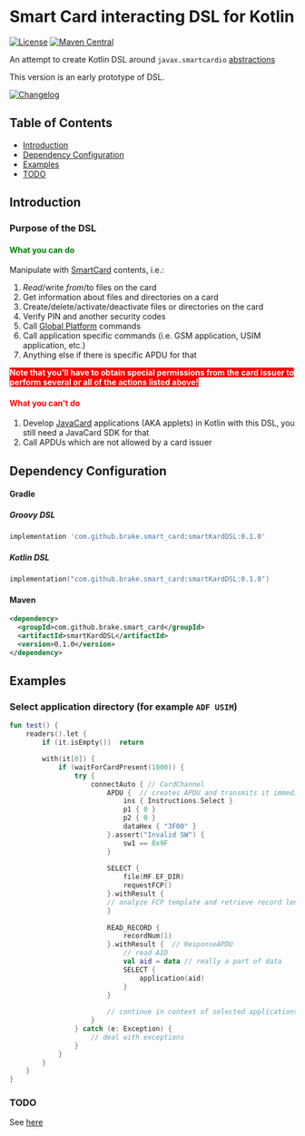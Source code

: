 # Smart Card interacting DSL for Kotlin

[![License](https://img.shields.io/badge/License-Apache%202.0-blue.svg)](https://www.apache.org/licenses/LICENSE-2.0.txt) [![Maven Central](https://img.shields.io/maven-central/v/com.github.brake.smart_card/smartKardDSL.svg?label=Maven%20Central)](https://search.maven.org/search?q=g:%22com.github.brake.smart_card%22%20AND%20a:%22smartKardDSL%22)

An attempt to create Kotlin DSL around `javax.smartcardio` [abstractions](https://docs.oracle.com/javase/7/docs/jre/api/security/smartcardio/spec/javax/smartcardio/package-summary.html) 

This version is an early prototype of DSL.

[![Changelog](https://img.shields.io/badge/CHANGELOG-Click%20Here-green.svg?longCache=true&style=for-the-badge)](CHANGELOG.md)

## Table of Contents

* [Introduction](#introduction)
* [Dependency Configuration](#dependency-configuration)
* [Examples](#examples)
* [TODO](#todo)

## Introduction

### Purpose of the DSL

#### <span style="color:green">What you can do</span>

Manipulate with [SmartCard](https://en.wikipedia.org/wiki/Smart_card) contents, i.e.:

1. _Read_/write _from_/to files on the card
1. Get information about files and directories on a card
1. Create/delete/activate/deactivate files or directories on the card
1. Verify PIN and another security codes
1. Call [Global Platform](https://globalplatform.org) commands
1. Call application specific commands (i.e. GSM application, USIM application, etc.)
1. Anything else if there is specific APDU for that

**<span style="color:white;background-color:red">Note that you'll have to obtain special permissions from the card issuer to perform several or all of the actions listed above!</span>**

#### <span style="color:red">What you can't do</span>

1. Develop [JavaCard](https://en.wikipedia.org/wiki/Java_Card) applications (AKA applets) in Kotlin with this DSL, you still need a JavaCard SDK for that
1. Call APDUs which are not allowed by a card issuer

## Dependency Configuration

#### Gradle

##### Groovy DSL
```groovy
implementation 'com.github.brake.smart_card:smartKardDSL:0.1.0'
```

##### Kotlin DSL
```kotlin
implementation("com.github.brake.smart_card:smartKardDSL:0.1.0")
```

#### Maven

```xml
<dependency>
  <groupId>com.github.brake.smart_card</groupId>
  <artifactId>smartKardDSL</artifactId>
  <version>0.1.0</version>
</dependency>
```

## Examples

### Select application directory (for example `ADF USIM`)

```kotlin
fun test() {
    readers().let {
        if (it.isEmpty())  return

        with(it[0]) {
            if (waitForCardPresent(1000)) {
                try {
                    connectAuto { // CardChannel
                        APDU {  // creates APDU and transmits it immediately returning ResponseAPDU
                            ins { Instructions.Select }
                            p1 { 0 }
                            p2 { 0 }
                            dataHex { "3F00" }
                        }.assert("Invalid SW") {
                            sw1 == 0x9F
                        }
                        
                        SELECT {
                            file(MF.EF_DIR)
                            requestFCP()    
                        }.withResult {
                        // analyze FCP template and retrieve record length and number of records
                        }
                        
                        READ_RECORD {
                            recordNum(1)
                        }.withResult {  // ResponseAPDU
                            // read AID
                            val aid = data // really a part of data
                            SELECT {
                                application(aid)
                            }
                        }
                    
                        // continue in context of selected applications' DF
                    }
                } catch (e: Exception) {
                    // deal with exceptions
                }
            }
        }
    }
}

```

### TODO

See [here](https://github.com/brake/SmartKardDSL/labels/enhancement)
